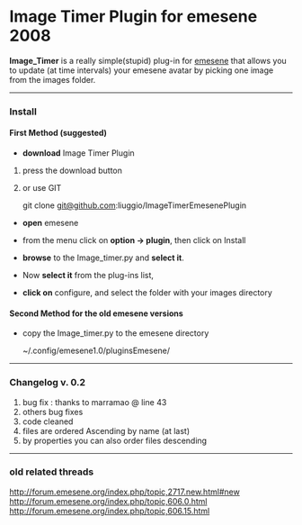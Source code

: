 Image Timer Plugin for emesene 2008
====================================


**Image_Timer** is a really simple(stupid) plug-in for  [emesene](http://ww.emesene.org/ "Emesene Website") that allows you to update (at time intervals) your emesene avatar by picking one image from the images folder.
	
-----------------------------------

### Install

#### First Method (suggested)

- **download** Image Timer Plugin 

1. press the download button

2. or use GIT

	git clone git@github.com:liuggio/ImageTimerEmesenePlugin

- **open** emesene

- from the menu click on **option -> plugin**, then click on Install

- **browse** to the Image_timer.py and **select it**.

- Now **select it** from the plug-ins list,

- **click on** configure, and select the folder with your images directory

#### Second Method for the old emesene versions

- copy the Image_timer.py  to the emesene directory 

	~/.config/emesene1.0/pluginsEmesene/

-----------------------------------

### Changelog v. 0.2

1. bug fix : thanks to marramao @ line 43
2. others bug fixes
3. code cleaned
4. files are ordered Ascending by name (at last)
5. by properties you can also order files descending

-----------------------------------

### old related threads
http://forum.emesene.org/index.php/topic,2717.new.html#new
http://forum.emesene.org/index.php/topic,606.0.html
http://forum.emesene.org/index.php/topic,606.15.html

